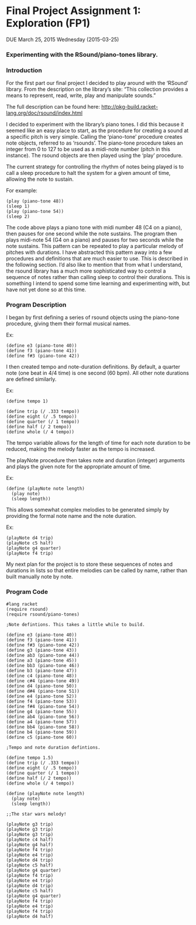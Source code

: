# Final Project Assignment 1: Exploration (FP1) 
DUE March 25, 2015 Wednesday (2015-03-25)

### Experimenting with the RSound/piano-tones library. 

<h3>Introduction</h3>

For the first part our final project I decided to play around with the ‘RSound’ library.  From the description on the library’s site: “This collection provides a means to represent, read, write, play and manipulate sounds.”

The full description can be found here: http://pkg-build.racket-lang.org/doc/rsound/index.html

I decided to experiment with the library’s piano tones.  I did this because it seemed like an easy place to start, as the procedure for creating a sound at a specific pitch is very simple. Calling the ‘piano-tone’ procedure creates note objects, referred to as ‘rsounds’. The piano-tone procedure takes an integer from 0 to 127 to be used as a midi-note number (pitch in this instance).  The rsound objects are then played using the ‘play’ procedure. 

The current strategy for controlling the rhythm of notes being played is to call a sleep procedure to halt the system for a given amount of time, allowing the note to sustain.

For example:
```
(play (piano-tone 48))
(sleep 1)
(play (piano-tone 54))
(sleep 2)
```

The code above plays a piano tone with midi number 48 (C4 on a piano), then pauses for one second while the note sustains. The program then plays midi-note 54 (G4 on a piano) and pauses for two seconds while the note sustains. This pattern can be repeated to play a particular melody of pitches with durations. I have abstracted this pattern away into a few procedures and definitions that are much easier to use. This is described in the following section. I’d also like to mention that from what I understand, the rsound library has a much more sophisticated way to control a sequence of notes rather than calling sleep to control their durations. This is something I intend to spend some time learning and experimenting with, but have not yet done so at this time. 

<h3>Program Description</h3>

I began by first defining a series of rsound objects using the piano-tone procedure, giving them their formal musical names. 

Ex:
```
(define e3 (piano-tone 40))
(define f3 (piano-tone 41))
(define f#3 (piano-tone 42))
```

I then created tempo and note-duration definitions. By default, a quarter note (one beat in 4/4 time) is one second (60 bpm). All other note durations are defined similarly. 

Ex:
```
(define tempo 1)

(define trip (/ .333 tempo))
(define eight (/ .5 tempo))
(define quarter (/ 1 tempo))
(define half (/ 2 tempo))
(define whole (/ 4 tempo))
```

The tempo variable allows for the length of time for each note duration to be reduced, making the melody faster as the tempo is increased. 

The playNote procedure then takes note and duration (integer) arguments and plays the given note for the appropriate amount of time. 

Ex:
```
(define (playNote note length)
  (play note)
  (sleep length))
```

This allows somewhat complex melodies to be generated simply by providing the formal note name and the note duration.

Ex:
```
(playNote d4 trip)
(playNote c5 half)
(playNote g4 quarter)
(playNote f4 trip)
```

My next plan for the project is to store these sequences of notes and durations in lists so that entire melodies can be called by name, rather than built manually note by note. 

<h3>Program Code</h3>

```
#lang racket
(require rsound)
(require rsound/piano-tones)

;Note defintions. This takes a little while to build.

(define e3 (piano-tone 40))
(define f3 (piano-tone 41))
(define f#3 (piano-tone 42))
(define g3 (piano-tone 43))
(define ab3 (piano-tone 44))
(define a3 (piano-tone 45))
(define bb3 (piano-tone 46))
(define b3 (piano-tone 47))
(define c4 (piano-tone 48))
(define c#4 (piano-tone 49))
(define d4 (piano-tone 50))
(define d#4 (piano-tone 51))
(define e4 (piano-tone 52))
(define f4 (piano-tone 53))
(define f#4 (piano-tone 54))
(define g4 (piano-tone 55))
(define ab4 (piano-tone 56))
(define a4 (piano-tone 57))
(define bb4 (piano-tone 58))
(define b4 (piano-tone 59))
(define c5 (piano-tone 60))

;Tempo and note duration defintions. 

(define tempo 1.5)
(define trip (/ .333 tempo))
(define eight (/ .5 tempo))
(define quarter (/ 1 tempo))
(define half (/ 2 tempo))
(define whole (/ 4 tempo))

(define (playNote note length)
  (play note)
  (sleep length))

;;The star wars melody!

(playNote g3 trip)
(playNote g3 trip)
(playNote g3 trip)
(playNote c4 half)
(playNote g4 half)
(playNote f4 trip)
(playNote e4 trip)
(playNote d4 trip)
(playNote c5 half)
(playNote g4 quarter)
(playNote f4 trip)
(playNote e4 trip)
(playNote d4 trip)
(playNote c5 half)
(playNote g4 quarter)
(playNote f4 trip)
(playNote e4 trip)
(playNote f4 trip)
(playNote d4 half)

```


